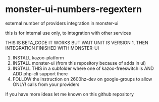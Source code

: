 # monster-ui-numbers-regextern
external number of providers integration in monster-ui

this is for internal use only, to integration with other services

THIS IS BETA_CODE IT WORKS BUT WAIT UNIT IS VERSION 1, THEN INTEGRATION FINISHED WITH MONSTER-UI

1. INSTALL kazoo-platform
2. INSTALL monster-ui (from this repository because of adds in ui)
3. INSTALL THIS in a subfolder where one of kazoo-freeswitch is AND ADD php-cli support there
4. FOLLOW the instruction on 2600hz-dev on google-groups to allow ONLY! calls from your providers

If you have more ideas let me known on this github repository
